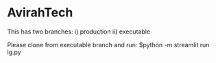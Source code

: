 # AvirahTech

This has two branches: 
i) production
ii) executable

Please clone from executable branch and run:
$python -m streamlit run lg.py
